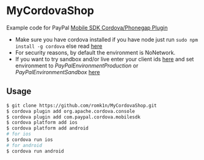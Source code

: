 MyCordovaShop
=============

Example code for PayPal [Mobile SDK Cordova/Phonegap Plugin](https://github.com/paypal/PayPal-Cordova-Plugin)

* Make sure you have cordova installed if you have node just run `sudo npm install -g cordova` else read [here](http://cordova.apache.org/docs/en/4.0.0/guide_cli_index.md.html)
* For security reasons, by default the environment is NoNetwork.
* If you want to try sandbox and/or live enter your client ids [here](https://github.com/romk1n/MyCordovaShop/blob/master/www/js/index.js#L53) and set environment to _PayPalEnvironmentProduction_ or _PayPalEnvironmentSandbox_ [here](https://github.com/romk1n/MyCordovaShop/blob/master/www/js/index.js#L113)

Usage
-----

```bash
$ git clone https://github.com/romk1n/MyCordovaShop.git
$ cordova plugin add org.apache.cordova.console
$ cordova plugin add com.paypal.cordova.mobilesdk
$ cordova platform add ios
$ cordova platform add android   
# for ios
$ cordova run ios
# for android
$ cordova run android
``` 
